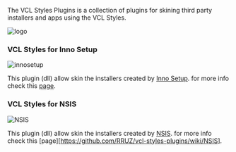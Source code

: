 The VCL Styles Plugins is a collection of plugins for skining third party installers and apps using the VCL Styles.

![logo](https://theroadtodelphi.files.wordpress.com/2014/07/nsis_inno.png)

### VCL Styles for Inno Setup

![innosetup](https://theroadtodelphi.files.wordpress.com/2014/12/output_qkrcra.gif)


  This plugin (dll) allow skin the installers created by <a href="http://www.jrsoftware.org/isinfo.php">Inno Setup</a>. for more info check this <a href="http://code.google.com/p/vcl-styles-plugins/wiki/VCLStylesInnoSetup">page</a>.

### VCL Styles for NSIS

![NSIS](https://theroadtodelphi.files.wordpress.com/2014/07/output_a6nofn.gif)


   This plugin (dll) allow skin the installers created by <a href="http://nsis.sourceforge.net/Main_Page">NSIS</a>. for more info check this [page][https://github.com/RRUZ/vcl-styles-plugins/wiki/NSIS].
